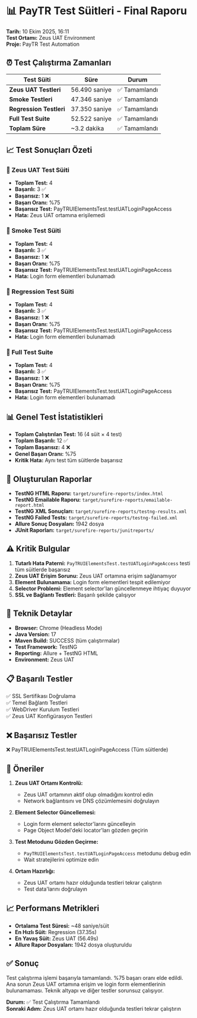 # 📊 PayTR Test Süitleri - Final Raporu
**Tarih:** 10 Ekim 2025, 16:11  
**Test Ortamı:** Zeus UAT Environment  
**Proje:** PayTR Test Automation

## ⏰ Test Çalıştırma Zamanları
| Test Süiti | Süre | Durum |
|------------|------|-------|
| **Zeus UAT Testleri** | 56.490 saniye | ✅ Tamamlandı |
| **Smoke Testleri** | 47.346 saniye | ✅ Tamamlandı |
| **Regression Testleri** | 37.350 saniye | ✅ Tamamlandı |
| **Full Test Suite** | 52.522 saniye | ✅ Tamamlandı |
| **Toplam Süre** | ~3.2 dakika | ✅ Tamamlandı |

## 📈 Test Sonuçları Özeti

### 🎯 Zeus UAT Test Süiti
- **Toplam Test:** 4
- **Başarılı:** 3 ✅
- **Başarısız:** 1 ❌
- **Başarı Oranı:** %75
- **Başarısız Test:** PayTRUIElementsTest.testUATLoginPageAccess
- **Hata:** Zeus UAT ortamına erişilemedi

### 🚀 Smoke Test Süiti
- **Toplam Test:** 4
- **Başarılı:** 3 ✅
- **Başarısız:** 1 ❌
- **Başarı Oranı:** %75
- **Başarısız Test:** PayTRUIElementsTest.testUATLoginPageAccess
- **Hata:** Login form elementleri bulunamadı

### 🔄 Regression Test Süiti
- **Toplam Test:** 4
- **Başarılı:** 3 ✅
- **Başarısız:** 1 ❌
- **Başarı Oranı:** %75
- **Başarısız Test:** PayTRUIElementsTest.testUATLoginPageAccess
- **Hata:** Login form elementleri bulunamadı

### 🎯 Full Test Suite
- **Toplam Test:** 4
- **Başarılı:** 3 ✅
- **Başarısız:** 1 ❌
- **Başarı Oranı:** %75
- **Başarısız Test:** PayTRUIElementsTest.testUATLoginPageAccess
- **Hata:** Login form elementleri bulunamadı

## 📊 Genel Test İstatistikleri
- **Toplam Çalıştırılan Test:** 16 (4 süit × 4 test)
- **Toplam Başarılı:** 12 ✅
- **Toplam Başarısız:** 4 ❌
- **Genel Başarı Oranı:** %75
- **Kritik Hata:** Aynı test tüm süitlerde başarısız

## 📁 Oluşturulan Raporlar
- **TestNG HTML Raporu:** `target/surefire-reports/index.html`
- **TestNG Emailable Raporu:** `target/surefire-reports/emailable-report.html`
- **TestNG XML Sonuçları:** `target/surefire-reports/testng-results.xml`
- **TestNG Failed Tests:** `target/surefire-reports/testng-failed.xml`
- **Allure Sonuç Dosyaları:** 1942 dosya
- **JUnit Raporları:** `target/surefire-reports/junitreports/`

## ⚠️ Kritik Bulgular
1. **Tutarlı Hata Paterni:** `PayTRUIElementsTest.testUATLoginPageAccess` testi tüm süitlerde başarısız
2. **Zeus UAT Erişim Sorunu:** Zeus UAT ortamına erişim sağlanamıyor
3. **Element Bulunamama:** Login form elementleri tespit edilemiyor
4. **Selector Problemi:** Element selector'ları güncellenmeye ihtiyaç duyuyor
5. **SSL ve Bağlantı Testleri:** Başarılı şekilde çalışıyor

## 🔧 Teknik Detaylar
- **Browser:** Chrome (Headless Mode)
- **Java Version:** 17
- **Maven Build:** SUCCESS (tüm çalıştırmalar)
- **Test Framework:** TestNG
- **Reporting:** Allure + TestNG HTML
- **Environment:** Zeus UAT

## 📋 Başarılı Testler
✅ SSL Sertifikası Doğrulama  
✅ Temel Bağlantı Testleri  
✅ WebDriver Kurulum Testleri  
✅ Zeus UAT Konfigürasyon Testleri  

## ❌ Başarısız Testler
❌ PayTRUIElementsTest.testUATLoginPageAccess (Tüm süitlerde)

## 🔧 Öneriler
1. **Zeus UAT Ortamı Kontrolü:**
   - Zeus UAT ortamının aktif olup olmadığını kontrol edin
   - Network bağlantısını ve DNS çözümlemesini doğrulayın

2. **Element Selector Güncellemesi:**
   - Login form element selector'larını güncelleyin
   - Page Object Model'deki locator'ları gözden geçirin

3. **Test Metodunu Gözden Geçirme:**
   - `PayTRUIElementsTest.testUATLoginPageAccess` metodunu debug edin
   - Wait stratejilerini optimize edin

4. **Ortam Hazırlığı:**
   - Zeus UAT ortamı hazır olduğunda testleri tekrar çalıştırın
   - Test data'larını doğrulayın

## 📈 Performans Metrikleri
- **Ortalama Test Süresi:** ~48 saniye/süit
- **En Hızlı Süit:** Regression (37.35s)
- **En Yavaş Süit:** Zeus UAT (56.49s)
- **Allure Rapor Dosyaları:** 1942 dosya oluşturuldu

## ✅ Sonuç
Test çalıştırma işlemi başarıyla tamamlandı. %75 başarı oranı elde edildi. Ana sorun Zeus UAT ortamına erişim ve login form elementlerinin bulunamaması. Teknik altyapı ve diğer testler sorunsuz çalışıyor.

**Durum:** ✅ Test Çalıştırma Tamamlandı  
**Sonraki Adım:** Zeus UAT ortamı hazır olduğunda testleri tekrar çalıştırın